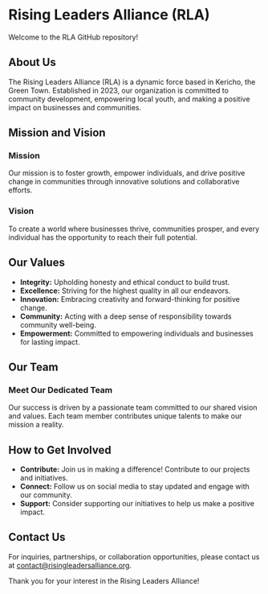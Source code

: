 # Rising Leaders Alliance (RLA)

Welcome to the RLA GitHub repository!

## About Us

The Rising Leaders Alliance (RLA) is a dynamic force based in Kericho, the Green Town. Established in 2023, our organization is committed to community development, empowering local youth, and making a positive impact on businesses and communities.

## Mission and Vision

### Mission
Our mission is to foster growth, empower individuals, and drive positive change in communities through innovative solutions and collaborative efforts.

### Vision
To create a world where businesses thrive, communities prosper, and every individual has the opportunity to reach their full potential.

## Our Values

- **Integrity:** Upholding honesty and ethical conduct to build trust.
- **Excellence:** Striving for the highest quality in all our endeavors.
- **Innovation:** Embracing creativity and forward-thinking for positive change.
- **Community:** Acting with a deep sense of responsibility towards community well-being.
- **Empowerment:** Committed to empowering individuals and businesses for lasting impact.

## Our Team

### Meet Our Dedicated Team

Our success is driven by a passionate team committed to our shared vision and values. Each team member contributes unique talents to make our mission a reality.

## How to Get Involved

- **Contribute:** Join us in making a difference! Contribute to our projects and initiatives.
- **Connect:** Follow us on social media to stay updated and engage with our community.
- **Support:** Consider supporting our initiatives to help us make a positive impact.

## Contact Us

For inquiries, partnerships, or collaboration opportunities, please contact us at [contact@risingleadersalliance.org](mailto:contact@risingleadersalliance.org).

Thank you for your interest in the Rising Leaders Alliance!
